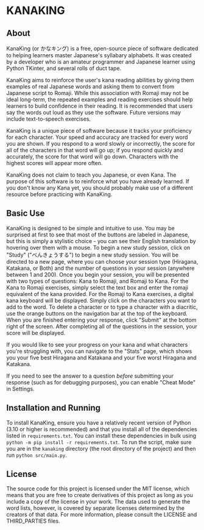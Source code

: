 KANAKING
========

About
-----
KanaKing (or かなキング) is a free, open-source piece of software dedicated to helping learners master Japanese's syllabary alphabets. It was created by a developer who is an amateur programmer and Japanese learner using Python TKinter, and several rolls of duct tape.

KanaKing aims to reinforce the user's kana reading abilities by giving them examples of real Japanese words and asking them to convert from Japanese script to Romaji. While this association with Romaji may not be ideal long-term, the repeated examples and reading exercises should help learners to build confidence in their reading. It is recommended that users say the words out loud as they use the software. Future versions may include text-to-speech exercises.

KanaKing is a unique piece of software because it tracks your proficiency for each character. Your speed and accuracy are tracked for every word you are shown. If you respond to a word slowly or incorrectly, the score for all of the characters in that word will go up; if you respond quickly and accurately, the score for that word will go down. Characters with the highest scores will appear more often.

KanaKing does not claim to teach you Japanese, or even Kana. The purpose of this software is to reinforce what you have already learned. If you don't know any Kana yet, you should probably make use of a different resource before practicing with KanaKing.

Basic Use
---------
KanaKing is designed to be simple and intuitive to use. You may be surprised at first to see that most of the buttons are labeled in Japanese, but this is simply a stylistic choice - you can see their English translation by hovering over them with a mouse. To begin a new study session, click on "Study" ("べんきょうする") to begin a new study session. You will be directed to a new page, where you can choose your session type (Hiragana, Katakana, or Both) and the number of questions in your session (anywhere between 1 and 200). Once you begin your session, you will be presented with two types of questions: Kana to Romaji, and Romaji to Kana. For the Kana to Romaji exercises, simply select the text box and enter the romaji equivalent of the kana provided. For the Romaji to Kana exercises, a digital kana keyboard will be displayed. Simply click on the characters you want to add to the word. To delete a character or to type a character with a diacritic, use the orange buttons on the navigation bar at the top of the keyboard. When you are finished entering your response, click "Submit" at the bottom right of the screen. After completing all of the questions in the session, your score will be displayed.

If you would like to see your progress on your kana and what characters you're struggling with, you can navigate to the "Stats" page, which shows you your five best Hiragana and Katakana and your five worst Hiragana and Katakana.

If you need to see the answer to a question _before_ submitting your response (such as for debugging purposes), you can enable "Cheat Mode" in Settings.

Installation and Running
------------------------
To install KanaKing, ensure you have a relatively recent version of Python (3.10 or higher is recommended) and that you install all of the dependencies listed in `requirements.txt`. You can install these dependencies in bulk using `python -m pip install -r requirements.txt`. To run the script, make sure you are in the `kanaking` directory (the root directory of the project) and then run `python src/main.py`.

License
-------
The source code for this project is licensed under the MIT license, which means that you are free to create derivatives of this project as long as you include a copy of the license in your work. The data used to generate the word lists, however, is covered by separate licenses determined by the creators of that data. For more information, please consult the LICENSE and THIRD_PARTIES files.
